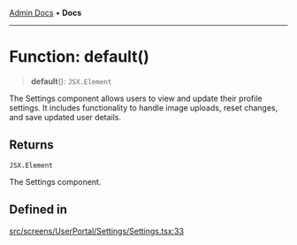 [Admin Docs](/) • **Docs**

***

# Function: default()

> **default**(): `JSX.Element`

The Settings component allows users to view and update their profile settings.
It includes functionality to handle image uploads, reset changes, and save updated user details.

## Returns

`JSX.Element`

The Settings component.

## Defined in

[src/screens/UserPortal/Settings/Settings.tsx:33](https://github.com/PalisadoesFoundation/talawa-admin/blob/main/src/screens/UserPortal/Settings/Settings.tsx#L33)
